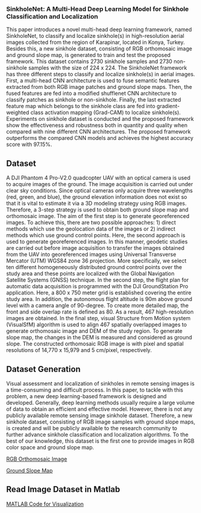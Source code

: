 ### SinkholeNet: A Multi-Head Deep Learning Model for Sinkhole Classification and Localization

This paper introduces a novel multi-head deep learning framework, named SinkholeNet, to classify and localize sinkhole(s) in high-resolution aerial images collected  from the region of Karapinar, located in Konya, Turkey. Besides this, a new sinkhole dataset, consisting of RGB orthomosaic image and ground slope map, is generated to train and test the proposed framework. This dataset contains 2730 sinkhole samples and 2730 non-sinkhole samples with the size of 224 x 224. The SinkholeNet framework has three different steps to classify and localize sinkhole(s) in aerial images. First, a multi-head CNN architecture is used to fuse semantic features extracted from both RGB image patches and ground slope maps. Then, the fused features are fed into a modified shufflenet CNN architecture to classify patches as sinkhole or non-sinkhole. Finally, the last extracted feature map which belongs to the sinkhole class are fed into gradient-weighted class activation mapping (Grad-CAM) to localize sinkhole(s). Experiments on sinkhole dataset is conducted and the proposed framework show the effectiveness and robustness both in quantity and quality when compared with nine different CNN architectures. The proposed framework outperforms the compared CNN models and achieves the highest accuracy score with 97.15%.

## Dataset

A DJI Phantom 4 Pro-V2.0 quadcopter UAV with an optical camera is used to acquire images of the ground. The image acquisition is carried out under clear sky conditions. Since optical cameras only acquire three wavelengths (red, green, and blue), the ground elevation information does not exist so that it is vital to estimate it via a 3D modeling strategy using RGB images. Therefore, a 3-step strategy is used to obtain both ground slope map and orthomosaic image. The aim of the first step is to generate georeferenced images. To achieve this, there are two possible approaches: 1) direct methods which use the geolocation data of the images or 2) indirect methods which use ground control points. Here, the second approach is used to generate georeferenced images. In this manner, geodetic studies are carried out before image acquisition to transfer the images obtained from the UAV into georeferenced images using Universal Transverse Mercator (UTM) WGS84 zone 36 projection. More specifically, we select ten different homogeneously distributed ground control points over the study area and these points are localized with the Global Navigation Satellite Systems (GNSS) technique. In the second step, the flight plan for automatic data acquisition is programmed with the DJI GroundStation Pro application. Here, a 800 x 750 meter grid is established covering the entire study area. In addition, the autonomous flight altitude is 90m above ground level with a camera angle of $90$-degree. To create more detailed map, the front and side overlap rate is defined as 80. As a result, 467 high-resolution images are obtained. In the final step, visual Structure from Motion system (VisualSfM) algorithm is used to align 467 spatially overlapped images to generate orthomosaic image and DEM of the study region. To generate slope map, the changes in the DEM is measured and considered as ground slope. The constructed orthomosaic RGB image is with pixel and spatial resolutions of 14,770 x 15,979 and 5 cm/pixel, respectively.

## Dataset Generation
Visual assessment and localization of sinkholes in remote sensing images is a time-consuming and difficult process. In this paper, to tackle with this problem, a new deep learning-based framework is designed and developed. Generally, deep learning methods usually require a large volume of data to obtain an efficient and effective model. However, there is not any publicly available remote sensing image sinkhole dataset. Therefore, a new sinkhole dataset, consisting of RGB image samples with ground slope maps, is created and will be publicly available to the research community to further advance sinkhole classification and localization algorithms. To the best of our knowledge, this dataset is the first one to provide images in RGB color space and ground slope map. 

[RGB Orthomosaic Image](https://www.kaggle.com/datasets/ayavariabdi/didadataset)

[Ground Slope Map](https://www.kaggle.com/datasets/ayavariabdi/didadataset)

## Read Image Dataset in Matlab
[MATLAB Code for Visualization](https://github.com/sinkholenet/sinkholenet/blob/main/read_data.m)
